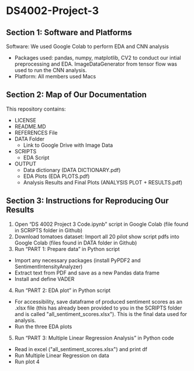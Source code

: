 # DS4002-Project-3
## Section 1: Software and Platforms
Software: We used Google Colab to perform EDA and CNN analysis 
* Packages used: pandas, numpy, matplotlib, CV2 to conduct our intial preprocessing and EDA. ImageDataGenerator from tensor flow was used to run the CNN analysis.
* Platform: All members used Macs

## Section 2: Map of Our Documentation 
This repository contains:
* LICENSE
* README.MD
* REFERENCES File
* DATA Folder
  * Link to Google Drive with Image Data 
* SCRIPTS
  * EDA Script
* OUTPUT
  * Data dictionary (DATA DICTIONARY.pdf)
  * EDA Plots (EDA PLOTS.pdf)
  * Analysis Results and Final Plots (ANALYSIS PLOT + RESULTS.pdf)

## Section 3: Instructions for Reproducing Our Results
1. Open “DS 4002 Project 3 Code.ipynb” script in Google Colab (file found in SCRIPTS folder in Github)
2. Download tomatoes dataset: Import all 20 pilot show script pdfs into Google Colab (files found in DATA folder in Github)
3. Run “PART 1: Prepare data” in Python script
* Import any necessary packages (install PyPDF2 and SentimentIntensityAnalyzer)
* Extract text from PDF and save as a new Pandas data frame 
* Install and define VADER
4. Run “PART 2: EDA plot” in Python script
* For accessibility, save dataframe of produced sentiment scores as an .xlsx file (this has already been provided to you in the SCRIPTS folder and is called "all_sentiment_scores.xlsx"). This is the final data used for analysis.
* Run the three EDA plots
5. Run “PART 3: Multiple Linear Regression Analysis” in Python code
* Read in excel ("all_sentiment_scores.xlsx") and print df
* Run Multiple Linear Regression on data
* Run plot 4
